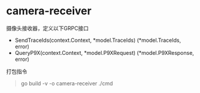 # camera-receiver
摄像头接收器，定义以下GRPC接口
- SendTraceIds(context.Context, *model.TraceIds) (*model.TraceIds, error)
- QueryP9X(context.Context, *model.P9XRequest) (*model.P9XResponse, error)

打包指令
> go build -v -o camera-receiver ./cmd